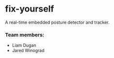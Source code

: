 # fix-yourself
A real-time embedded posture detector and tracker.

### Team members:
- Liam Dugan
- Jared Winograd
